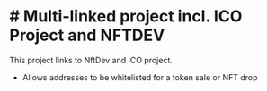 # # Multi-linked project incl. ICO Project and NFTDEV

This project links to NftDev and ICO project. 

- Allows addresses to be whitelisted for a token sale or NFT drop
